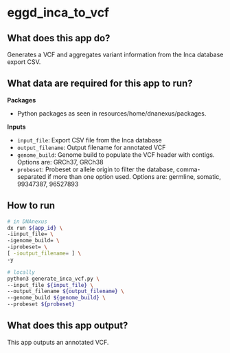 # eggd_inca_to_vcf

## What does this app do?

Generates a VCF and aggregates variant information from the Inca database export CSV.

## What data are required for this app to run?

**Packages**

* Python packages as seen in resources/home/dnanexus/packages.

**Inputs**

* `input_file`: Export CSV file from the Inca database
* `output_filename`: Output filename for annotated VCF
* `genome_build`: Genome build to populate the VCF header with contigs. Options are: GRCh37, GRCh38
* `probeset`: Probeset or allele origin to filter the database, comma-separated if more than one option used. Options are: germline, somatic, 99347387, 96527893

## How to run

```bash
# in DNAnexus
dx run ${app_id} \
-iinput_file= \
-igenome_build= \
-iprobeset= \
[ -ioutput_filename= ] \
-y

# locally
python3 generate_inca_vcf.py \
--input_file ${input_file} \
--output_filename ${output_filename} \
--genome_build ${genome_build} \
--probeset ${probeset}
```

## What does this app output?

This app outputs an annotated VCF.
